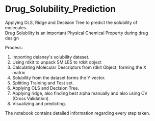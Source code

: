 # Drug_Solubility_Prediction
Applying OLS, Ridge and Decision Tree to predict the solubility of molecules.<br>
Drug Solubility is an important Physical Chemical Property during drug design<br>

Process:<br>
1. Importing delaney's solubility dataset.<br>
2. Using rdkit to unpack SMILES to rdkit object<br>
3. Calculating Molecular Descriptors from rdkit Object, forming the X matrix<br>
4. Solubility from the dataset forms the Y vector.<br>
5. Splitting Training and Test set.<br>
6. Applying OLS and Decision Tree.<br>
7. Applying ridge, also finding best alpha manually and also using CV (Cross Validation).<br>
8. Visualizing and predicting.<br>

The notebook contains detailed information regarding every step taken.
